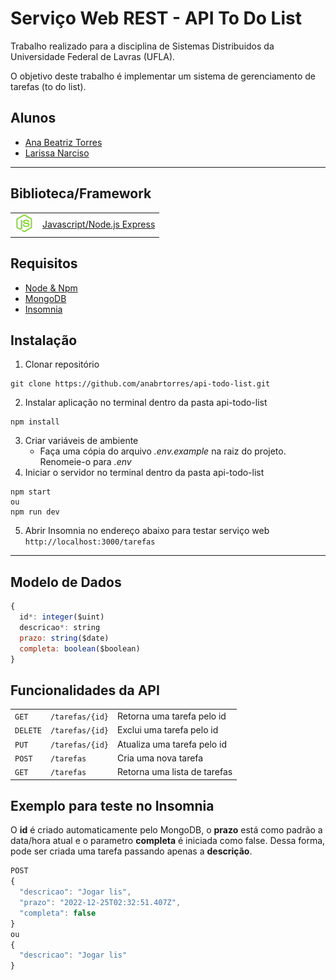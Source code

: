 # Serviço Web REST - API To Do List
Trabalho realizado para a disciplina de Sistemas Distribuidos da Universidade Federal de Lavras (UFLA).

O objetivo deste trabalho é implementar um sistema de gerenciamento de tarefas (to do list).  

## Alunos
- [Ana Beatriz Torres](https://github.com/anabrtorres)
- [Larissa Narciso](https://github.com/larisnarciso)
---
## Biblioteca/Framework
<table border-collapse=collapse>
  <tr>
    <td><img alt="Javascript/Node.js Express" height="30" widht="40" src="https://raw.githubusercontent.com/devicons/devicon/1119b9f84c0290e0f0b38982099a2bd027a48bf1/icons/nodejs/nodejs-original.svg"/></td>
    <td><a href="https://expressjs.com/" target="_blank">Javascript/Node.js Express</a></td>
  </tr>
</table>

## Requisitos

- [Node & Npm](https://nodejs.org/en/)
- [MongoDB](https://www.mongodb.com/home)
- [Insomnia](https://insomnia.rest/download) 

## Instalação

1. Clonar repositório  
```
git clone https://github.com/anabrtorres/api-todo-list.git 
```
2. Instalar aplicação no terminal dentro da pasta api-todo-list
```
npm install 
```
3. Criar variáveis de ambiente
    - Faça uma cópia do arquivo *.env.example* na raiz do projeto. Renomeie-o para *.env* 
4. Iniciar o servidor no terminal dentro da pasta api-todo-list
```
npm start 
ou 
npm run dev 
```
5. Abrir Insomnia no endereço abaixo para testar serviço web `http://localhost:3000/tarefas `

---

## Modelo de Dados
```javascript
{
  id*: integer($uint)
  descricao*: string
  prazo: string($date)
  completa: boolean($boolean) 
}
```
## Funcionalidades da API

|  |  |   |
| --- | --- | --- |
| `GET` | `/tarefas/{id}` | Retorna uma tarefa pelo id |
| `DELETE` | `/tarefas/{id}` | Exclui uma tarefa pelo id |
| `PUT` | `/tarefas/{id}` | Atualiza uma tarefa pelo id |
| `POST` | `/tarefas` | Cria uma nova tarefa |
| `GET` | `/tarefas` | Retorna uma lista de tarefas |

## Exemplo para teste no Insomnia
O **id** é criado automaticamente pelo MongoDB, o **prazo** está como padrão a data/hora atual e o parametro **completa** é iniciada como false. Dessa forma, pode ser criada uma tarefa passando apenas a **descrição**.
```javascript
POST
{  
  "descricao": "Jogar lis",
  "prazo": "2022-12-25T02:32:51.407Z",
  "completa": false
}
ou
{  
  "descricao": "Jogar lis"
}
```